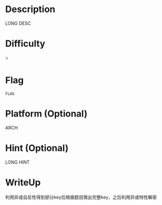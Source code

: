 # Description
LONG DESC

# Difficulty
⭐

# Flag
`FLAG`

# Platform (Optional)
ARCH

# Hint (Optional)
LONG HINT

# WriteUp
利用异或自反性得到部分key后根据题目猜出完整key，之后利用异或特性解密
